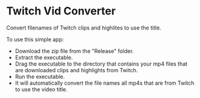 # Twitch Vid Converter
Convert filenames of Twitch clips and highlites to use the title.

To use this simple app:
- Download the zip file from the "Release" folder.
- Extract the executable.
- Drag the executable to the directory that contains your mp4 files that are downloaded clips and highlights from Twitch.
- Run the executable.
- It will automatically convert the file names all mp4s that are from Twitch to use the video title.
